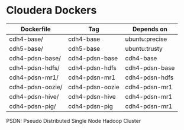 # Cloudera Dockers

| Dockerfile                        | Tag                               | Depends on
| --------------------------------- | --------------------------------- | ------------------------------------
| cdh4-base/                        | cdh4-base                         | ubuntu:precise
| cdh5-base/                        | cdh5-base                         | ubuntu:trusty
| cdh4-pdsn-base/                   | cdh4-pdsn-base                    | cdh4-base
| cdh4-pdsn-hdfs/                   | cdh4-pdsn-hdfs                    | cdh4-pdsn-base
| cdh4-pdsn-mr1/                    | cdh4-pdsn-mr1                     | cdh4-pdsn-hdfs
| cdh4-pdsn-oozie/                  | cdh4-pdsn-oozie                   | cdh4-pdsn-mr1
| cdh4-pdsn-hive/                   | cdh4-pdsn-hive                    | cdh4-pdsn-mr1
| cdh4-pdsn-pig/                    | cdh4-pdsn-pig                     | cdh4-pdsn-mr1


PSDN: Pseudo Distributed Single Node Hadoop Cluster


